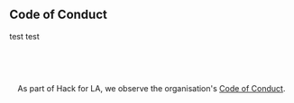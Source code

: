 ## Code of Conduct
test test
<p>
<p>
<br>
<p>
<br>
<center>As part of Hack for LA, we observe the organisation's <a href="https://github.com/hackforla/codeofconduct">Code of Conduct</a>.</center>

